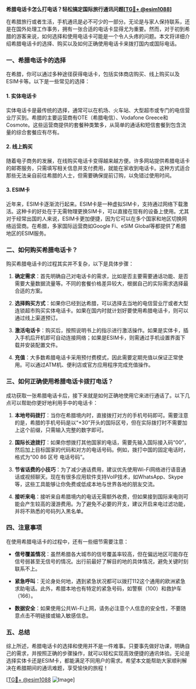 **希腊电话卡怎么打电话？轻松搞定国际旅行通讯问题[[TG💪+ @esim1088](https://t.me/s/esim1088)]**

在希腊旅行或者生活，手机通讯是必不可少的一部分。无论是与家人保持联系，还是在国外处理工作事务，拥有一张合适的电话卡显得尤为重要。然而，对于初到希腊的游客来说，如何选择和使用电话卡可能是一个令人头疼的问题。本文将详细介绍希腊电话卡的选择、购买以及如何正确使用电话卡来拨打国内或国际电话。

### 一、希腊电话卡的选择

在希腊，你可以通过多种途径获得电话卡，包括实体商店购买、线上购买以及ESIM卡等。以下是一些常见的选择：

#### 1. 实体电话卡
实体电话卡是最传统的选择，通常可以在机场、火车站、大型超市或专门的电信营业厅买到。希腊的主要运营商有OTE（希腊电信）、Vodafone Greece和Cosmote。这些运营商提供的套餐种类繁多，从简单的通话和短信套餐到包含流量的综合套餐应有尽有。

#### 2. 线上购买
随着电子商务的发展，在线购买电话卡变得越来越方便。许多网站提供希腊电话卡的邮寄服务，只需填写相关信息并支付费用，就能在家收到电话卡。这种方式适合那些无法亲自前往希腊的人士，但需要确保提前订购，以免错过使用时间。

#### 3. ESIM卡
近年来，ESIM卡逐渐流行起来。ESIM卡是一种虚拟SIM卡，支持通过网络下载激活。这种卡的好处在于无需物理更换SIM卡，可以直接在现有的设备上使用。尤其对于经常出国的人来说，ESIM卡更加便捷，因为它可以在多个国家和地区切换网络运营商。在希腊，多家国际运营商如Google Fi、eSIM Global等都提供了希腊地区的ESIM服务。

### 二、如何购买希腊电话卡？

购买希腊电话卡的过程其实并不复杂，以下是具体步骤：

1. **确定需求**：首先明确自己对电话卡的需求，比如是否主要需要通话功能、是否需要大量数据流量等。不同的套餐价格差异较大，根据自己的实际需求选择最合适的方案。

2. **选择购买方式**：如果你已经到达希腊，可以选择去当地的电信营业厅或者大型连锁超市购买实体电话卡。如果在国内时就计划好要使用希腊电话卡，则可以通过线上渠道预订。

3. **激活电话卡**：购买后，按照说明书上的指示进行激活操作。如果是实体卡，插入手机后开机即可自动连接网络；如果是ESIM卡，则需通过手机设置界面下载并安装配置文件。

4. **充值**：大多数希腊电话卡采用预付费模式，因此需要定期充值以保证正常使用。可以通过ATM机、便利店或官方应用程序完成充值操作。

### 三、如何正确使用希腊电话卡拨打电话？

成功获取一张希腊电话卡后，接下来就是如何正确地使用它来进行通话了。以下几点可以帮助你更好地利用手中的电话卡：

1. **本地号码拨打**：当你在希腊境内时，直接拨打对方的手机号码即可。需要注意的是，希腊的手机号码是以“+30”开头的国际区号，但在实际拨打时不需要加上这个前缀，只需输入完整的数字即可。

2. **国际长途拨打**：如果你想拨打其他国家的电话，需要先输入国际接入码“00”，然后加上目标国家的代码和对方的电话号码。例如，拨打中国的固定电话时，格式为“00 86 区号 电话号码”。

3. **节省话费的小技巧**：为了减少通话费用，建议优先使用Wi-Fi网络进行语音通话或视频聊天。现在有很多应用软件支持VoIP技术，如WhatsApp、Skype等，这些工具能够让你免费或低成本地与世界各地的朋友交流。

4. **接听来电**：接听来自希腊境内的电话无需额外收费，但如果接到国际来电则可能会产生较高的漫游费用。为了避免不必要的开支，建议开启来电过滤功能，并将不熟悉的号码列入黑名单。

### 四、注意事项

在使用希腊电话卡的过程中，还有一些细节需要注意：

- **信号覆盖情况**：虽然希腊各大城市的信号覆盖率较高，但在偏远地区可能存在信号弱甚至无信号的情况。出行前最好了解目的地的具体情况，避免关键时刻联系不上。
  
- **紧急呼叫**：无论身处何地，遇到紧急状况都可以拨打112这个通用的欧洲紧急求助电话。此外，希腊本地也有特定的紧急号码，如警察（100）和救护车（166）。

- **数据安全**：如果使用公共Wi-Fi上网，请务必注意个人信息的安全性，不要随意点击不明链接或输入敏感信息。

### 五、总结

综上所述，希腊电话卡的选择和使用并不是一件难事。只要事先做好功课，明确自己的需求，并按照正确的步骤操作，就可以轻松实现高效便捷的通讯体验。无论是选择实体卡还是ESIM卡，都能满足不同用户的需求。希望本文能帮助大家顺利解决在希腊期间的通讯难题，享受愉快的旅程！

[[TG💪+ @esim1088](https://t.me/s/esim1088) ![Image](https://i.postimg.cc/4NQfJmqS/Snipaste-2025-05-13-00-14-12.png)]